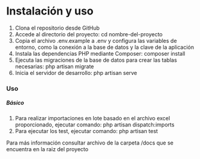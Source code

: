 <h1><strong>Instalación y uso</strong></h1>

1. Clona el repositorio desde GitHub
2. Accede al directorio del proyecto: cd nombre-del-proyecto
3. Copia el archivo .env.example a .env y configura las variables de entorno, como la conexión a la base de datos y la clave de la aplicación
4. Instala las dependencias PHP mediante Composer: composer install
5. Ejecuta las migraciones de la base de datos para crear las tablas necesarias: php artisan migrate
6. Inicia el servidor de desarrollo: php artisan serve

<h3><strong>Uso</strong></h3>
<h5><strong>Básico</strong></h5>

1. Para realizar importaciones en lote basado en el archivo excel proporcionado, ejecutar comando: php artisan dispatch:imports
2. Para ejecutar los test, ejecutar comando: php artisan test

Para más información consultar archivo de la carpeta /docs que se encuentra en la raiz del proyecto



